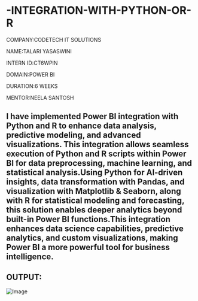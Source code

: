# -INTEGRATION-WITH-PYTHON-OR-R

COMPANY:CODETECH IT SOLUTIONS

NAME:TALARI YASASWINI

INTERN ID:CT6WPIN

DOMAIN:POWER BI

DURATION:6 WEEKS

MENTOR:NEELA SANTOSH

## I have implemented Power BI integration with Python and R to enhance data analysis, predictive modeling, and advanced visualizations. This integration allows seamless execution of Python and R scripts within Power BI for data preprocessing, machine learning, and statistical analysis.Using Python for AI-driven insights, data transformation with Pandas, and visualization with Matplotlib & Seaborn, along with R for statistical modeling and forecasting, this solution enables deeper analytics beyond built-in Power BI functions.This integration enhances data science capabilities, predictive analytics, and custom visualizations, making Power BI a more powerful tool for business intelligence. 

## OUTPUT:

![Image](https://github.com/user-attachments/assets/79ce8da2-b77e-4a18-b26a-f1cd6a4d52d7)
